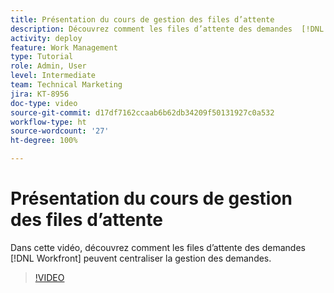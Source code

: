 ```yaml
---
title: Présentation du cours de gestion des files d’attente
description: Découvrez comment les files d’attente des demandes  [!DNL  Workfront]  peuvent centraliser la gestion des demandes.
activity: deploy
feature: Work Management
type: Tutorial
role: Admin, User
level: Intermediate
team: Technical Marketing
jira: KT-8956
doc-type: video
source-git-commit: d17df7162ccaab6b62db34209f50131927c0a532
workflow-type: ht
source-wordcount: '27'
ht-degree: 100%

---
```


# Présentation du cours de gestion des files d’attente

Dans cette vidéo, découvrez comment les files d’attente des demandes [!DNL  Workfront] peuvent centraliser la gestion des demandes.

>[!VIDEO](https://video.tv.adobe.com/v/335219/?quality=12&learn=on&enablevpops)
